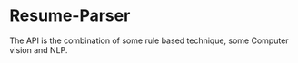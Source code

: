 # Resume-Parser
The API is the combination of some rule based technique, some Computer vision and NLP.
